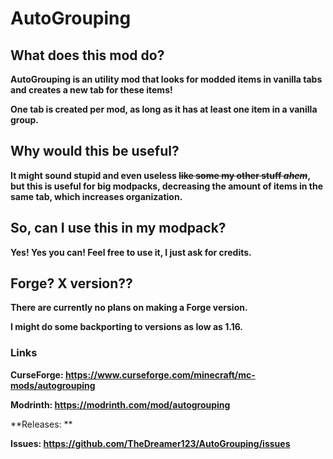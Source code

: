 # AutoGrouping

## What does this mod do?
**AutoGrouping is an utility mod that looks for modded items in vanilla tabs and creates a new tab for these items!**

**One tab is created per mod, as long as it has at least one item in a vanilla group.**

## Why would this be useful?
**It might sound stupid and even useless ~~like some my other stuff *ahem*~~, but this is useful for big modpacks, decreasing the amount of items in the same tab, which increases organization.**

## So, can I use this in my modpack?
**Yes! Yes you can! Feel free to use it, I just ask for credits.**

## Forge? X version??
**There are currently no plans on making a Forge version.**

**I might do some backporting to versions as low as 1.16.**

### Links
**CurseForge: https://www.curseforge.com/minecraft/mc-mods/autogrouping**

**Modrinth: https://modrinth.com/mod/autogrouping**

**Releases: **

**Issues: https://github.com/TheDreamer123/AutoGrouping/issues**
